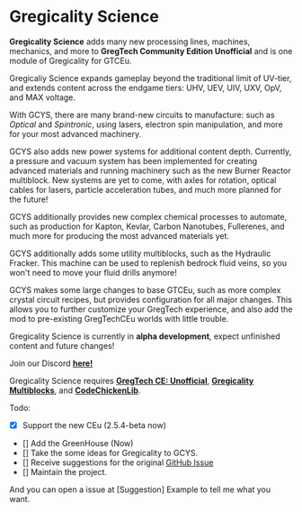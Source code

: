 # Gregicality Science

**Gregicality Science** adds many new processing lines, machines, mechanics, and more to **GregTech Community Edition Unofficial** and is one module of Gregicality for GTCEu.


Gregicaliy Science expands gameplay beyond the traditional limit of UV-tier, and extends content across the endgame tiers: UHV, UEV, UIV, UXV, OpV, and MAX voltage.


With GCYS, there are many brand-new circuits to manufacture: such as _Optical_ and _Spintronic_, using lasers, electron spin manipulation, and more for your most advanced machinery.


GCYS also adds new power systems for additional content depth. Currently, a pressure and vacuum system has been implemented for creating advanced materials and running machinery such as the new Burner Reactor multiblock. New systems are yet to come, with axles for rotation, optical cables for lasers, particle acceleration tubes, and much more planned for the future!


GCYS additionally provides new complex chemical processes to automate, such as production for Kapton, Kevlar, Carbon Nanotubes, Fullerenes, and much more for producing the most advanced materials yet.


GCYS additionally adds some utility multiblocks, such as the Hydraulic Fracker. This machine can be used to replenish bedrock fluid veins, so you won't need to move your fluid drills anymore!


GCYS makes some large changes to base GTCEu, such as more complex crystal circuit recipes, but provides configuration for all major changes. This allows you to further customize your GregTech experience, and also add the mod to pre-existing GregTechCEu worlds with little trouble.


Gregicality Science is currently in **alpha development**, expect unfinished content and future changes!


Join our Discord [**here!**](https://discord.gg/bWSWuYvURP)

Gregicality Science requires [**GregTech CE: Unofficial**](https://github.com/GregTechCEu/GregTech), [**Gregicality Multiblocks**](https://github.com/GregTechCEu/gregicality-multiblocks), and [**CodeChickenLib**](https://www.curseforge.com/minecraft/mc-mods/codechicken-lib-1-8).

Todo:
- [x] Support the new CEu (2.5.4-beta now)
- [] Add the GreenHouse (Now)
- [] Take the some ideas for Gregicality to GCYS.
- [] Receive suggestions for the original [GitHub Issue](https://github.com/GregTechCEu/gregicality-science/issues)
- [] Maintain the project.

And you can open a issue at [Suggestion] Example to tell me what you want.